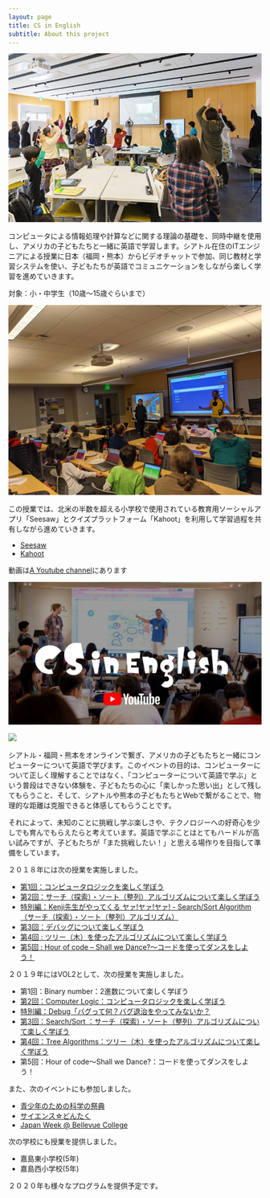 ```yaml
---
layout: page
title: CS in English
subtitle: About this project
---
```


![Tree Pose](/img/tree.jpg)

コンピュータによる情報処理や計算などに関する理論の基礎を、同時中継を使用し、アメリカの子どもたちと一緒に英語で学習します。シアトル在住のITエンジニアによる授業に日本（福岡・熊本）からビデオチャットで参加、同じ教材と学習システムを使い、子どもたちが英語でコミュニケーションをしながら楽しく学習を進めていきます。

対象：小・中学生（10歳～15歳ぐらいまで）

![Kahoot](/img/201912Kahoot.jpg)

この授業では、北米の半数を超える小学校で使用されている教育用ソーシャルアプリ「Seesaw」とクイズプラットフォーム「Kahoot」を利用して学習過程を共有しながら進めていきます。
- [Seesaw](https://web.seesaw.me/)
- [Kahoot](https://kahoot.com/)

動画は[A Youtube
channel](https://www.youtube.com/channel/UCyCSSAU2C8m7Zo_QZnbbiSw)にあります


[![](/img/youtubelogo.png)](https://www.youtube.com/channel/UCyCSSAU2C8m7Zo_QZnbbiSw)

[![](http://img.youtube.com/vi/MyIARnSaYX8/0.jpg)](http://www.youtube.com/watch?v=MyIARnSaYX8)

シアトル・福岡・熊本をオンラインで繋ぎ、アメリカの子どもたちと一緒にコンピューターについて英語で学びます。このイベントの目的は、コンピューターについて正しく理解することではなく、「コンピューターについて英語で学ぶ」という普段はできない体験を、子どもたちの心に「楽しかった思い出」として残してもらうこと、そして、シアトルや熊本の子どもたちとWebで繋がることで、物理的な距離は克服できると体感してもらうことです。

それによって、未知のことに挑戦し学ぶ楽しさや、テクノロジーへの好奇心を少しでも育んでもらえたらと考えています。英語で学ぶことはとてもハードルが高い試みですが、子どもたちが「また挑戦したい！」と思える場作りを目指して準備をしています。

２０１８年には次の授業を実施しました。

- [第1回：コンピュータロジックを楽しく学ぼう](https://kidscodeclub.jp/computer-science_20180422_report/)
- [第2回：サーチ（探索）・ソート（整列）アルゴリズムについて楽しく学ぼう](https://kidscodeclub.jp/computer-science_20180617/)
- [特別編：Kenji先生がやってくる ヤァ!ヤァ!ヤァ! - Search/Sort Algorithm（サーチ（探索）・ソート（整列）アルゴリズム）](https://sijp.org/sort-search-algorithm-in-kumamoto-ja/)
- [第3回：デバッグについて楽しく学ぼう](https://kidscodeclub.jp/computer-science_20181021_report/)
- [第4回 : ツリー（木）を使ったアルゴリズムについて楽しく学ぼう](https://sijp.org/event-report-tree-algorithm-lets-play-with-trees/)
- [第5回 : Hour of code – Shall we Dance?～コードを使ってダンスをしよう！](https://sijp.org/code-org-hour-of-code/)

２０１９年にはVOL2として、次の授業を実施しました。
- 第1回：Binary number：2進数について楽しく学ぼう
- [第2回：Computer Logic：コンピュータロジックを楽しく学ぼう](https://kidscodeclub.jp/cs-in-english-2-2-report/)
- [特別編：Debug「バグって何？バグ退治をやってみないか？](https://sijp.org/fukuoka-debug-class-report/)
- [第3回：Search/Sort ：サーチ（探索）・ソート（整列）アルゴリズムについて楽しく学ぼう](https://sijp.org/921-search-sort-algorithms-ja/)
- [第4回：Tree Algorithms：ツリー（木）を使ったアルゴリズムについて楽しく学ぼう]()
- 第5回：Hour of code～Shall we Dance?：コードを使ってダンスをしよう！

また、次のイベントにも参加しました。
- [青少年のための科学の祭典](https://www.kumalr.net/2019/08/cs-in-english.html)
- [サイエンス☆どんたく](https://www.fukuokacity-kagakukan.jp/activity/2019/10/112114.html)
- [Japan Week @ Bellevue College](https://studentweb.bellevuecollege.edu/japan-week/japan-week-schedule-2/)

次の学校にも授業を提供しました。
- 嘉島東小学校(5年)
- 嘉島西小学校(5年)

２０２０年も様々なプログラムを提供予定です。
